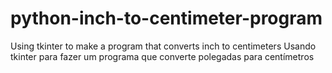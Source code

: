 # python-inch-to-centimeter-program
Using tkinter to make a program that converts inch to centimeters
Usando tkinter para fazer um programa que converte polegadas para centímetros
